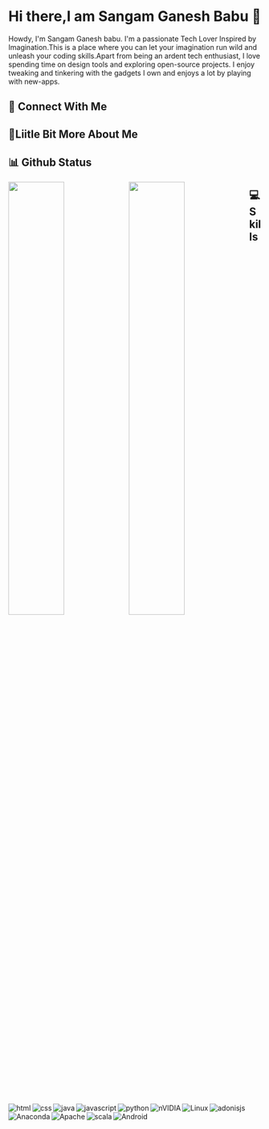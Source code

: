 # Hi there,I am Sangam Ganesh Babu 👋

Howdy, I'm Sangam Ganesh babu. I'm a passionate Tech Lover Inspired by Imagination.This is a place where you can let your imagination run wild and unleash your coding skills.Apart from being an ardent tech enthusiast, I love spending time on design tools and exploring open-source projects. I enjoy tweaking and tinkering with the gadgets I own and enjoys a lot by playing with new-apps.


## 👥 Connect With Me



## 💫Liitle Bit More About Me






## 📊 Github Status

<img align="left" width="47%" src="https://github-readme-stats.vercel.app/api?username=Ganesh200010&show_icons=true&theme=radical"/>
<img align="left" width="47%" src="https://github-readme-stats.vercel.app/api/top-langs/?username=Ganesh200010&hide_progress=true"/>

## 💻 Skills

<img align="left" alt="html" src="https://img.shields.io/badge/html5-%23E34F26.svg?style=for-the-badge&logo=html5&logoColor=white"/>
<img align="left" alt="css" src="https://img.shields.io/badge/css3-%231572B6.svg?style=for-the-badge&logo=css3&logoColor=white"/>
<img align="left" alt="java" src="https://img.shields.io/badge/java-%23ED8B00.svg?style=for-the-badge&logo=openjdk&logoColor=white"/>
<img align="left" alt="javascript" src="https://img.shields.io/badge/javascript-%23323330.svg?style=for-the-badge&logo=javascript&logoColor=%23F7DF1E"/>
<img align="left" alt="python" src="https://img.shields.io/badge/python-3670A0?style=for-the-badge&logo=python&logoColor=ffdd54"/>
<img align="left" alt="nVIDIA" src="https://img.shields.io/badge/nVIDIA-%2376B900.svg?style=for-the-badge&logo=nVIDIA&logoColor=white"/>
<img align="left" alt="Linux" src="https://img.shields.io/badge/Linux-FCC624?style=for-the-badge&logo=linux&logoColor=black"/>
<img align="left" alt="adonisjs" src="https://img.shields.io/badge/adonisjs-%23220052.svg?style=for-the-badge&logo=adonisjs&logoColor=white"/>
<img align="left" alt="Anaconda" src="https://img.shields.io/badge/Anaconda-%2344A833.svg?style=for-the-badge&logo=anaconda&logoColor=white"/>
<img align="left" alt="Apache" src="https://img.shields.io/badge/Apache%20Spark-FDEE21?style=flat-square&logo=apachespark&logoColor=black"/>
<img align="left" alt="scala" src="https://img.shields.io/badge/scala-%23DC322F.svg?style=for-the-badge&logo=scala&logoColor=white"/>
<img align="left" alt="Android" src="https://img.shields.io/badge/Android-3DDC84?style=for-the-badge&logo=android&logoColor=white"/>




